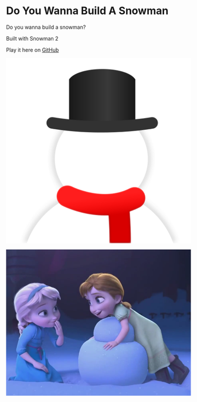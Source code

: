 # Do You Wanna Build A Snowman

Do you wanna build a snowman?

Built with Snowman 2

Play it here on [GitHub](https://samjwu.github.io/DoYouWannaBuildASnowman/)

![Snowman](https://github.com/videlais/snowman/blob/main/dist/icon.svg)

![GameScreen](img/snowman.png)